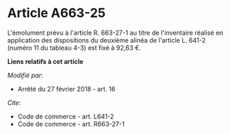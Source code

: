 # Article A663-25

L'émolument prévu à l'article R. 663-27-1 au titre de l'inventaire réalisé en application des dispositions du deuxième alinéa
de l'article L. 641-2 (numéro 11 du tableau 4-3) est fixé à 92,63 €.

**Liens relatifs à cet article**

_Modifié par_:

  - Arrêté du 27 février 2018 - art. 16

_Cite_:

  - Code de commerce - art. L641-2
  - Code de commerce - art. R663-27-1
